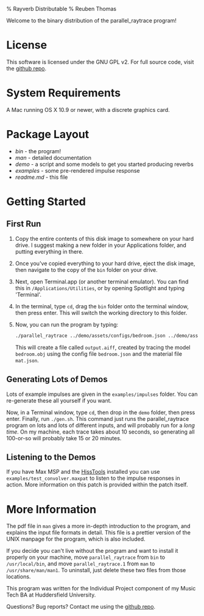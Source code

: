 % Rayverb Distributable
% Reuben Thomas

Welcome to the binary distribution of the parallel_raytrace program!


License
=======

This software is licensed under the GNU GPL v2.
For full source code, visit the [github repo](https://github.com/reuk/parallel-reverb-raytracer).


System Requirements
===================

A Mac running OS X 10.9 or newer, with a discrete graphics card.


Package Layout
==============

* *bin*       - the program!
* *man*       - detailed documentation
* *demo*      - a script and some models to get you started producing reverbs
* *examples*  - some pre-rendered impulse response
* *readme.md* - this file


Getting Started
===============

First Run
---------

1.  Copy the entire contents of this disk image to somewhere on your hard drive.
    I suggest making a new folder in your Applications folder, and putting
    everything in there.

2.  Once you've copied everything to your hard drive, eject the disk image, then
    navigate to the copy of the `bin` folder on your drive.

3.  Next, open Terminal.app (or another terminal emulator). You can find this in
    `/Applications/Utilities`, or by opening Spotlight and typing 'Terminal'.

4.  In the terminal, type `cd`, drag the `bin` folder onto the terminal
    window, then press enter. This will switch the working directory to this
    folder.

5.  Now, you can run the program by typing:

    ```bash
    ./parallel_raytrace ../demo/assets/configs/bedroom.json ../demo/assets/test_models/bedroom.obj ../demo/assets/materials/mat.json output.aiff
    ```

    This will create a file called `output.aiff`, created by tracing the model
    `bedroom.obj` using the config file `bedroom.json` and the material file
    `mat.json`.

Generating Lots of Demos
------------------------

Lots of example impulses are given in the `examples/impulses` folder.
You can re-generate these all yourself if you want.

Now, in a Terminal window, type `cd`, then drop in the `demo` folder, then
press enter.
Finally, run `./gen.sh`.
This command just runs the parallel_raytrace program on lots and lots of
different inputs, and will probably run for a *long time*.
On my machine, each trace takes about 10 seconds, so generating all
100-or-so will probably take 15 or 20 minutes.

Listening to the Demos
----------------------

If you have Max MSP and the [HissTools](http://eprints.hud.ac.uk/14897/)
installed you can use `examples/test_convolver.maxpat` to listen to the impulse
responses in action.
More information on this patch is provided within the patch itself.


More Information
================

The pdf file in `man` gives a more in-depth introduction to the program, and
explains the input file formats in detail.
This file is a prettier version of the UNIX manpage for the program, which is
also included.

If you decide you can't live without the program and want to install it properly
on your machine, move `parallel_raytrace` from `bin` to `/usr/local/bin`, and
move `parallel_raytrace.1` from `man` to `/usr/share/man/man1`.
To uninstall, just delete these two files from those locations.

This program was written for the Individual Project component of my Music Tech
BA at Huddersfield University.

Questions? Bug reports? Contact me using the [github repo](https://github.com/reuk/parallel-reverb-raytracer).
